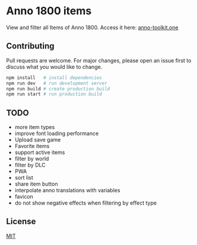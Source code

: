 # Anno 1800 items

View and filter all Items of Anno 1800. Access it here: [anno-toolkit.one](https://anno-toolkit.one/)

## Contributing

Pull requests are welcome. For major changes, please open an issue first to discuss what you would like to change.

```bash
npm install   # install dependencies
npm run dev   # run development server
npm run build # create production build
npm run start # run production build
```

## TODO

- more item types
- improve font loading performance
- Upload save game
- Favorite items
- support active items
- filter by world
- filter by DLC
- PWA
- sort list
- share item button
- interpolate anno translations with variables
- favicon
- do not show negative effects when filtering by effect type

## License

[MIT](https://choosealicense.com/licenses/mit/)

